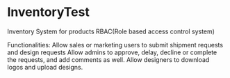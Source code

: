 # InventoryTest
Inventory System for products RBAC(Role based access control system)

Functionalities:
Allow sales or marketing users to submit shipment requests and design requests
Allow admins to approve, delay, decline or complete the requests, and add comments as well.
Allow designers to download logos and upload designs.


